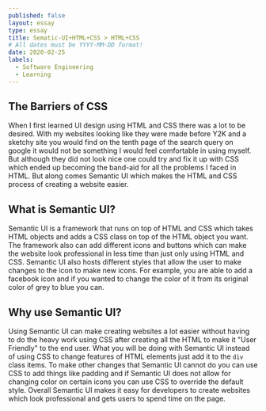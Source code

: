 ```yaml
---
published: false
layout: essay
type: essay
title: Sematic-UI+HTML+CSS > HTML+CSS
# All dates must be YYYY-MM-DD format!
date: 2020-02-25
labels:
  - Software Engineering
  - Learning
---
```


## The Barriers of CSS

When I first learned UI design using HTML and CSS there was a lot to be desired. With my websites looking like they were made before Y2K and a sketchy site you would find on the tenth page of the search query on google it would not be something I would feel comfortable in using myself. But although they did not look nice one could try and fix it up with CSS which ended up becoming the band-aid for all the problems I faced in HTML. But along comes Semantic UI which makes the HTML and CSS process of creating a website easier. 

## What is Semantic UI?

Semantic UI is a framework that runs on top of HTML and CSS which takes HTML objects and adds a CSS class on top of the HTML object you want. The framework also can add different icons and buttons which can make the website look professional in less time than just only using HTML and CSS. Semantic UI also hosts different styles that allow the user to make changes to the icon to make new icons. For example, you are able to add a facebook icon and if you wanted to change the color of it from its original color of grey to blue you can. 

## Why use Semantic UI?

Using Semantic UI can make creating websites a lot easier without having to do the heavy work using CSS after creating all the HTML to make it "User Friendly" to the end user. What you will be doing with Semantic UI instead of using CSS to change features of HTML elements just add it to the ```div``` class items. To make other changes that Semantic UI cannot do you can use CSS to add things like padding and if Semantic UI does not allow for changing color on certain icons you can use CSS to override the default style. Overall Semantic UI makes it easy for developers to create websites which look professional and gets users to spend time on the page.
